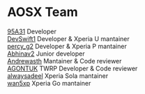 AOSX Team
=============
 [95A31] Developer <br>
 [DevSwift1] Developer & Xperia U mantainer<br>
 [percy_g2] Developer & Xperia P mantainer<br>
 [Abhinav2] Junior developer <br>
 [Andrewasth] Mantainer & Code reviewer <br>
 [AGONTUK] TWRP Developer & Code reviewer <br>
 [alwaysadeel] Xperia Sola mantainer <br>
 [wan5xp] Xperia Go mantainer <br>

[95A31]: http://forum.xda-developers.com/member.php?u=5265970
[DevSwift1]: http://forum.xda-developers.com/member.php?u=4318865
[percy_g2]: http://forum.xda-developers.com/member.php?u=4913184
[Andrewasth]: http://forum.xda-developers.com/member.php?u=5092285
[Abhinav2]: http://forum.xda-developers.com/member.php?u=4766488
[AGONTUK]: http://forum.xda-developers.com/member.php?u=5138693
[alwaysadeel]: http://forum.xda-developers.com/member.php?u=5143053
[wan5xp]: http://forum.xda-developers.com/member.php?u=5302450
